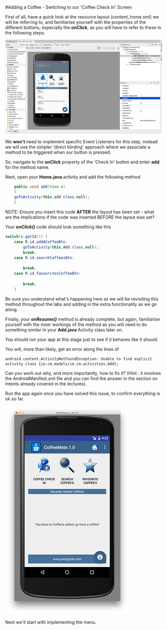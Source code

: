 #Adding a Coffee - Switching to our 'Coffee Check In' Screen

First of all, have a quick look at the resource layout (content_home.xml) we will be referring to, and familiarise yourself with the properties of the different buttons, especially the <b>onClick</b>, as you will have to refer to these in the following steps.

![](../img/lab2s201.png)

We <b>won't</b> need to implement specific Event Listeners for this step, instead we will use the simpler 'direct binding' approach where we associate a method to be triggered when our button is pressed. 

So, navigate to the <b>onClick</b> property of the 'Check In' button and enter <b>add</b> for the method name.

Next, open your <b>Home.java</b> activity and add the following method

~~~java
    public void add(View v)
    {
    goToActivity(this,add.class,null);
    }
~~~

NOTE: Ensure you insert this code <b>AFTER</b> the layout has been set - what are the implications if the code was inserted BEFORE the layout was set?

Your <b><i>onClick()</i></b> code should look something like this

~~~Java
switch(v.getId()) {
    case R.id.addACoffeeBtn:
        goToActivity(this,Add.class,null);
        break;
    case R.id.searchCoffeesBtn:

        break;
    case R.id.favouritesCoffeeBtn: 

        break;
    }
~~~

Be sure you understand what's happening here as we will be revisiting this method throughout the labs and adding in the extra functionality as we go along. 

Finally, your <b><i>onResume()</i></b> method is already complete, but again, familiarise yourself with the inner workings of the method as you will need to do something similar in your <b>Add.java</b> Activity class later on.  

You should run your app at this stage just to see if it behaves like it should.

You will, more than likely, get an error along the lines of 

~~~
android.content.ActivityNotFoundException: Unable to find explicit activity class {ie.cm.models/ie.cm.activities.Add};
~~~

Can you work out why, and more importantly, how to fix it? (Hint : it involves the AndroidManifest.xml file and you can find the answer in the section on Intents already covered in the lectures).

Run the app again once you have solved this issue, to confirm everything is ok so far.

![](../img/starterapp1.png)

Next we'll start with implementing the menu.
